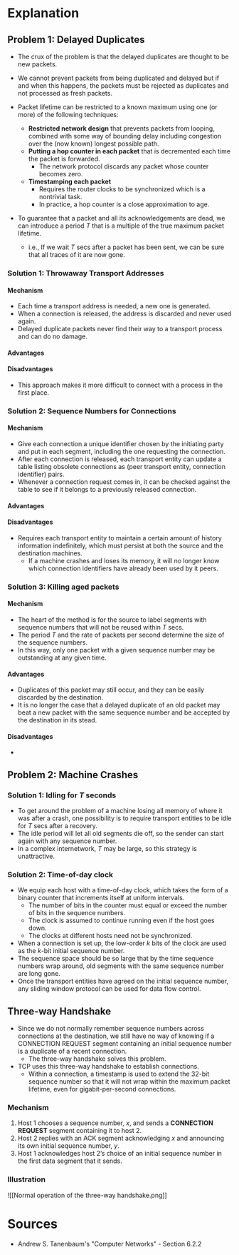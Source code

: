 # Explanation

## Problem 1: Delayed Duplicates
- The crux of the problem is that the delayed duplicates are thought to be new packets.
- We cannot prevent packets from being duplicated and delayed but if and when this happens, the packets must be rejected as duplicates and not processed as fresh packets.

- Packet lifetime can be restricted to a known maximum using one (or more) of the following techniques:
	- **Restricted network design** that prevents packets from looping, combined with some way of bounding delay including congestion over the (now known) longest possible path.
	- **Putting a hop counter in each packet** that is decremented each time the packet is forwarded.
		- The network protocol discards any packet whose counter becomes zero.
	- **Timestamping each packet**
		- Requires the router clocks to be synchronized which is a nontrivial task.
		- In practice, a hop counter is a close approximation to age.
- To guarantee that a packet and all its acknowledgements are dead, we can introduce a period $T$ that is a multiple of the true maximum packet lifetime.
	- i.e., If we wait $T$ secs after a packet has been sent, we can be sure that all traces of it are now gone.

### Solution 1: Throwaway Transport Addresses

#### Mechanism
- Each time a transport address is needed, a new one is generated.
- When a connection is released, the address is discarded and never used again.
- Delayed duplicate packets never find their way to a transport process and can do no damage.

#### Advantages

#### Disadvantages
- This approach makes it more difficult to connect with a process in the first place.

### Solution 2: Sequence Numbers for Connections

#### Mechanism
- Give each connection a unique identifier chosen by the initiating party and put in each segment, including the one requesting the connection.
- After each connection is released, each transport entity can update a table listing obsolete connections as (peer transport entity, connection identifier) pairs.
- Whenever a connection request comes in, it can be checked against the table to see if it belongs to a previously released connection.

#### Advantages

#### Disadvantages
- Requires each transport entity to maintain a certain amount of history information indefinitely, which must persist at both the source and the destination machines.
	- If a machine crashes and loses its memory, it will no longer know which connection identifiers have already been used by it peers.

### Solution 3: Killing aged packets

#### Mechanism
- The heart of the method is for the source to label segments with sequence numbers that will not be reused within $T$ secs.
- The period $T$ and the rate of packets per second determine the size of the sequence numbers.
- In this way, only one packet with a given sequence number may be outstanding at any given time. 

#### Advantages
- Duplicates of this packet may still occur, and they can be easily discarded by the destination.
- It is no longer the case that a delayed duplicate of an old packet may beat a new packet with the same sequence number and be accepted by the destination in its stead.

#### Disadvantages
- 

## Problem 2: Machine Crashes

### Solution 1: Idling for $T$ seconds
- To get around the problem of a machine losing all memory of where it was after a crash, one possibility is to require transport entities to be idle for $T$ secs after a recovery.
- The idle period will let all old segments die off, so the sender can start again with any sequence number.
- In a complex internetwork, $T$ may be large, so this strategy is unattractive.

### Solution 2: Time-of-day clock
- We equip each host with a time-of-day clock, which takes the form of a binary counter that increments itself at uniform intervals.
	- The number of bits in the counter must equal or exceed the number of bits in the sequence numbers.
	- The clock is assumed to continue running even if the host goes down.
	- The clocks at different hosts need not be synchronized.
- When a connection is set up, the low-order $k$ bits of the clock are used as the $k$-bit initial sequence number.
- The sequence space should be so large that by the time sequence numbers wrap around, old segments with the same sequence number are long gone.
- Once the transport entities have agreed on the initial sequence number, any sliding window protocol can be used for data flow control.

## Three-way Handshake
- Since we do not normally remember sequence numbers across connections at the destination, we still have no way of knowing if a CONNECTION REQUEST segment containing an initial sequence number is a duplicate of a recent connection.
	- The three-way handshake solves this problem.
- TCP uses this three-way handshake to establish connections.
	- Within a connection, a timestamp is used to extend the 32-bit sequence number so that it will not wrap within the maximum packet lifetime, even for gigabit-per-second connections.

### Mechanism
1. Host 1 chooses a sequence number, $x$, and sends a **CONNECTION REQUEST** segment containing it to host 2.
2. Host 2 replies with an ACK segment acknowledging $x$ and announcing its own initial sequence number, $y$.
3. Host 1 acknowledges host 2’s choice of an initial sequence number in the first data segment that it sends.

### Illustration
![[Normal operation of the three-way handshake.png]]

# Sources
- Andrew S. Tanenbaum's "Computer Networks" - Section 6.2.2
